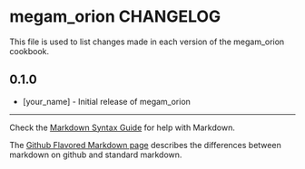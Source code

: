 megam_orion CHANGELOG
=====================

This file is used to list changes made in each version of the megam_orion cookbook.

0.1.0
-----
- [your_name] - Initial release of megam_orion

- - -
Check the [Markdown Syntax Guide](http://daringfireball.net/projects/markdown/syntax) for help with Markdown.

The [Github Flavored Markdown page](http://github.github.com/github-flavored-markdown/) describes the differences between markdown on github and standard markdown.
